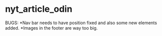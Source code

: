 # nyt_article_odin
BUGS:
  *Nav bar needs to have position fixed and also some new elements added.
  *Images in the footer are way too big.
